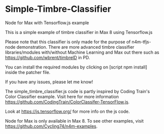 # Simple-Timbre-Classifier
Node for Max with Tensorflow.js example

This is a simple example of timbre classifier in Max 8 using Tensorflow.js

Please note that this classifier is only made for the purpose of n4m-tfjs-node demonstration. There are more advanced timbre classifier libraries/modules with/without Machine Learning and Max out there such as https://github.com/wbrent/timbreID in PD.

You can install the required modules by clicking on [script npm install] inside the patcher file.

If you have any issues, please let me know!

The simple_timbre_classifier.js code is partly inspired by Coding Train's Color Classifier example. Visit here for more information https://github.com/CodingTrain/ColorClassifer-TensorFlow.js.

Look at https://js.tensorflow.org/ for more info on the js code.

Node for Max is only available in Max 8. To see other examples, visit https://github.com/Cycling74/n4m-examples.


